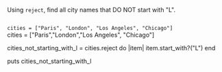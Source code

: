 Using `reject`, find all city names
that DO NOT start with "L".

<codeblock language="ruby" type="exercise" testMode="fixedInput">
<code>
cities = ["Paris", "London", "Los Angeles", "Chicago"]
</code>

<solution>
cities = ["Paris","London","Los Angeles", "Chicago"]

cities_not_starting_with_l = cities.reject do |item|
  item.start_with?("L")
end

puts cities_not_starting_with_l
</solution>
</codeblock>